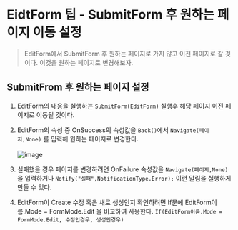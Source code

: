 # EidtForm 팁 - SubmitForm 후 원하는 페이지 이동 설정
> EditForm에서 SubmitForm 후 원하는 페이지로 가지 않고 이전 페이지로 갈 것이다. 이것을 원하는 페이지로 변경해보자.


## SubmitFrom 후 원하는 페이지 설정

1. EditForm의 내용을 실행하는 `SubmitForm(EditForm)` 실행후 해당 페이지 이전 페이지로 이동될 것이다.

2. EditForm의 속성 중 OnSuccess의 속성값을 `Back()`에서 `Navigate(페이지,None)` 를 입력해 원하는 페이지로 변경한다.<br><br>![image](https://user-images.githubusercontent.com/39551265/178995769-7c7557cd-295d-4e05-92b4-1efda4eccd99.png)<br>

3. 실패했을 경우 페이지를 변경하려면 OnFailure 속성값을 `Navigate(페이지,None)`을 입력하거나 `Notify("실패",NotificationType.Error);` 이런 알림을 실행하게 만들 수 있다.

4. EditForm이 Create 수정 혹은 새로 생성인지 확인하려면 If문에 EditForm이름.Mode = FormMode.Edit 을 비교하여 사용한다. `If(EditForm이름.Mode = FormMode.Edit, 수정인경우, 생성인경우)` 